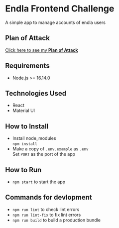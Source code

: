 # Endla Frontend Challenge
A simple app to manage accounts of endla users

## Plan of Attack
[Click here to see my **Plan of Attack**](./plan-of-attack.md)

## Requirements
- Node.js >= 16.14.0

## Technologies Used
- React
- Material UI

## How to Install
- Install node_modules \
  `npm install`
- Make a copy of `.env.example` as `.env` \
  Set `PORT` as the port of the app

## How to Run
- `npm start` to start the app

## Commands for devlopment
- `npm run lint` to check lint errors
- `npm run lint-fix` to fix lint errors
- `npm run build` to build a production bundle
